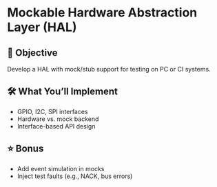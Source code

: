 # Mockable Hardware Abstraction Layer (HAL)

## 🎯 Objective
Develop a HAL with mock/stub support for testing on PC or CI systems.

## 🛠️ What You’ll Implement
- GPIO, I2C, SPI interfaces
- Hardware vs. mock backend
- Interface-based API design

## ⭐ Bonus
- Add event simulation in mocks
- Inject test faults (e.g., NACK, bus errors)
